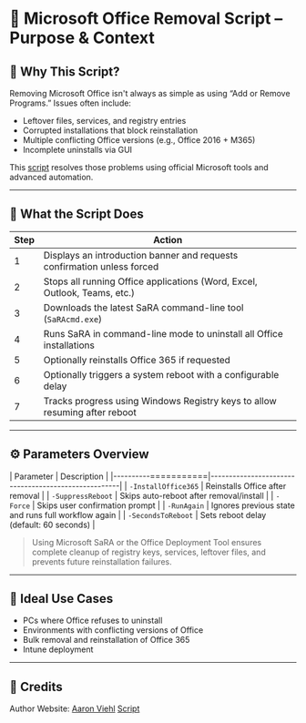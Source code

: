 # 🧹 Microsoft Office Removal Script – Purpose & Context

## 🎯 Why This Script?

Removing Microsoft Office isn't always as simple as using “Add or Remove Programs.” Issues often include:
- Leftover files, services, and registry entries
- Corrupted installations that block reinstallation
- Multiple conflicting Office versions (e.g., Office 2016 + M365)
- Incomplete uninstalls via GUI

This [script](https://github.com/AliChoukatli/CyberShield-Enterprise/blob/main/03_IT_Helpdesk_%26_Network_Troubleshooting/PowerShell_Scripts/msoffice-removal.ps1) resolves those problems using official Microsoft tools and advanced automation.

---

## 🧰 What the Script Does

| Step  | Action                                                                     |
|-------|----------------------------------------------------------------------------|
| 1     | Displays an introduction banner and requests confirmation unless forced    |
| 2     | Stops all running Office applications (Word, Excel, Outlook, Teams, etc.)  |
| 3     | Downloads the latest SaRA command-line tool (`SaRAcmd.exe`)                |
| 4     | Runs SaRA in command-line mode to uninstall all Office installations       |
| 5     | Optionally reinstalls Office 365 if requested                              |
| 6     | Optionally triggers a system reboot with a configurable delay              |
| 7     | Tracks progress using Windows Registry keys to allow resuming after reboot |

---

## ⚙️ Parameters Overview

| Parameter           | Description                                         |
|----------===========|-----------------------------------------------------|
| `-InstallOffice365` | Reinstalls Office after removal                     |
| `-SuppressReboot`   | Skips auto-reboot after removal/install             |
| `-Force`            | Skips user confirmation prompt                      |
| `-RunAgain`         | Ignores previous state and runs full workflow again |
| `-SecondsToReboot`  | Sets reboot delay (default: 60 seconds)             |


> Using Microsoft SaRA or the Office Deployment Tool ensures complete cleanup of registry keys, services, leftover files, and prevents future reinstallation failures.

---

## 🧪 Ideal Use Cases
- PCs where Office refuses to uninstall
- Environments with conflicting versions of Office
- Bulk removal and reinstallation of Office 365
- Intune deployment

---

## 📎 Credits
Author Website: [Aaron Viehl](https://github.com/Admonstrator)
[Script](https://github.com/Admonstrator/msoffice-removal-tool/blob/main/msoffice-removal-tool.ps1)

